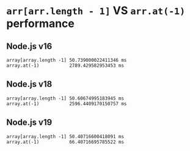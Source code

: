 # `arr[arr.length - 1]` VS `arr.at(-1)` performance

## Node.js v16

```
array[array.length -1] 50.739000022411346 ms
array.at(-1)           2789.429582953453 ms
```

## Node.js v18

```
array[array.length -1] 50.60674995183945 ms
array.at(-1)           2596.4409170150757 ms
```

## Node.js v19

```
array[array.length -1] 50.40716600418091 ms
array.at(-1)           66.40716695785522 ms
```
